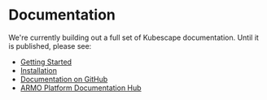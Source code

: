 # Documentation

We're currently building out a full set of Kubescape documentation.  Until it is published, please see:

* [Getting Started](getting-started.md)
* [Installation](installations.md)
* [Documentation on GitHub](https://github.com/kubescape/kubescape/tree/master/docs)
* [ARMO Platform Documentation Hub](https://hub.armosec.io/)